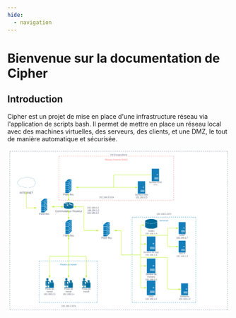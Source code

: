 ```yaml
---
hide:
  - navigation
---
```

# Bienvenue sur la documentation de Cipher

## Introduction

Cipher est un projet de mise en place d'une infrastructure réseau via l'application de scripts bash.
Il permet de mettre en place un réseau local avec des machines virtuelles, des serveurs, des clients, et une DMZ, le tout de manière automatique et sécurisée.

![Infrastructure](./images/SAE4.svg)
